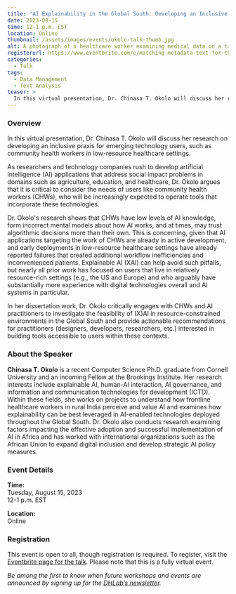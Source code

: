 ```yaml
---
title: "AI Explainability in the Global South: Developing an Inclusive Praxis for Emerging Technology Users"
date: 2023-08-15
time: 12-1 p.m. EST
location: Online
thumbnail: /assets/images/events/okolo-talk-thumb.jpg
alt: A photograph of a healthcare worker examining medical data on a tablet
registerurl: https://www.eventbrite.com/e/matching-metadata-text-for-the-enriching-exhibition-scholarship-project-tickets-630969124637?aff=ebdsoporgprofile
categories:
  - Talk
tags:
  - Data Management
  - Text Analysis
teaser: >
  In this virtual presentation, Dr. Chinasa T. Okolo will discuss her research on developing an inclusive artificial intelligence praxis for technology users in the Global South. Focusing on low-resource healthcare settings in rural India, Dr. Okolo will explore how these frontline community health workers use and value AI, and will examine how to construct AI tools with these users in mind.
---
```


### Overview
In this virtual presentation, Dr. Chinasa T. Okolo will discuss her research on developing an inclusive praxis for emerging technology users, such as community health workers in low-resource healthcare settings.  

As researchers and technology companies rush to develop artificial intelligence (AI) applications that address social impact problems in domains such as agriculture, education, and healthcare, Dr. Okolo argues that it is critical to consider the needs of users like community health workers (CHWs), who will be increasingly expected to operate tools that incorporate these technologies.  

Dr. Okolo's research shows that CHWs have low levels of AI knowledge, form incorrect mental models about how AI works, and at times, may trust algorithmic decisions more than their own. This is concerning, given that AI applications targeting the work of CHWs are already in active development, and early deployments in low-resource healthcare settings have already reported failures that created additional workflow inefficiencies and inconvenienced patients. Explainable AI (XAI) can help avoid such pitfalls, but nearly all prior work has focused on users that live in relatively resource-rich settings (e.g., the US and Europe) and who arguably have substantially more experience with digital technologies overall and AI systems in particular.  

In her dissertation work, Dr. Okolo critically engages with CHWs and AI practitioners to investigate the feasibility of (X)AI in resource-constrained environments in the Global South and provide actionable recommendations for practitioners (designers, developers, researchers, etc.) interested in building tools accessible to users within these contexts.  

### About the Speaker
**Chinasa T. Okolo** is a recent Computer Science Ph.D. graduate from Cornell University and an incoming Fellow at the Brookings Institute. Her research interests include explainable AI, human-AI interaction, AI governance, and information and communication technologies for development (ICTD). Within these fields, she works on projects to understand how frontline healthcare workers in rural India perceive and value AI and examines how explainability can be best leveraged in AI-enabled technologies deployed throughout the Global South. Dr. Okolo also conducts research examining factors impacting the effective adoption and successful implementation of AI in Africa and has worked with international organizations such as the African Union to expand digital inclusion and develop strategic AI policy measures.  

### Event Details
**Time:**  
Tuesday, August 15, 2023  
12-1 p.m. EST  

**Location:**  
Online  

### Registration
This event is open to all, though registration is required. To register, visit the <a href='https://www.eventbrite.com/e/virtual-talk-ai-explainability-in-the-global-south-tickets-691753642767' target='_blank'>Eventbrite page for the talk</a>. Please note that this is a fully virtual event.  

*Be among the first to know when future workshops and events are announced by signing up for the <a href='https://subscribe.yale.edu/browse?search=digital+humanities' target='_blank'>DHLab’s newsletter</a>.*
